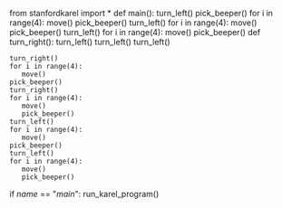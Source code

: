 
from stanfordkarel import *
def main():
    turn_left()
    pick_beeper()
    for i in range(4):
      move()
      pick_beeper()
    turn_left()
    for i in range(4):
       move()
    pick_beeper()
    turn_left()
    for i in range(4):
       move()
       pick_beeper()
    def turn_right():
       turn_left()
       turn_left()
       turn_left()    
        
    turn_right()
    for i in range(4):
       move()
    pick_beeper()
    turn_right()
    for i in range(4):
       move()
       pick_beeper()
    turn_left()
    for i in range(4):
       move()
    pick_beeper()
    turn_left()
    for i in range(4):
       move()
       pick_beeper()

if _name_ == "_main_":
    run_karel_program()
